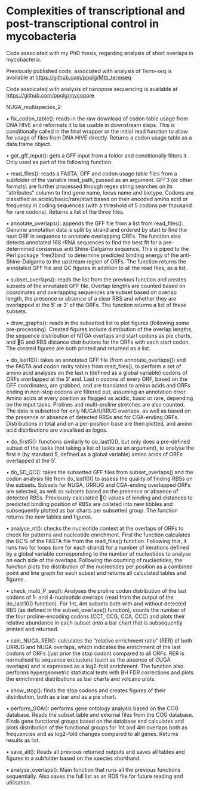 # Complexities of transcriptional and post-transcriptional control in mycobacteria

Code associated with my PhD thesis, regarding analysis of short overlaps in mycobacteria.

Previously published code, associated with analysis of Term-seq is available at https://github.com/ppolg/Mtb_termseq

Code assoicated with analysis of nanopore sequencing is available at https://github.com/ppolg/mycopore






NUGA_multispecies_2:

•	fix_codon_table(): reads in the raw download of codon table usage from DNA HIVE and reformats it to be usable in downstream steps. This is conditionally called in the final wrapper or the initial read function to allow for usage of files from DNA HIVE directly. Returns a codon usage table as a data.frame object.

•	get_gff_input(): gets a GFF input from a folder and conditionally filters it. Only used as part of the following function.

•	read_files(): reads a FASTA, GFF and codon usage table files from a subfolder of the variable read_path, passed as an argument. GFF3 (or other formats) are further processed through regex string searches on its “attributes” column to find gene name, locus name and biotype. Codons are classified as acidic/basic/rare/start based on their encoded amino acid or frequency in coding sequences (with a threshold of 5 codons per thousand for rare codons). Returns a list of the three files.

•	annotate_overlaps(): appends the GFF file from a list from read_files(). Genome annotation data is split by strand and ordered by start to find the next ORF in sequence to annotate overlapping ORFs. The function also detects annotated 16S rRNA sequences to find the best fit for a pre-determined consensus anti Shine-Dalgarno sequence. This is piped to the Perl package ‘free2bind’ to determine predicted binding energy of the anti-Shine-Dalgarno to the upstream region of ORFs. The function returns the annotated GFF file and QC figures in addition to all the read files, as a list.

•	subset_overlaps(): reads the list from the previous function and creates subsets of the annotated GFF file. Overlap lengths are counted based on coordinates and overlapping sequences are subset based on overlap length, the presence or absence of a clear RBS and whether they are overlapped at the 5’ or 3’ of the ORFs. The function returns a list of these subsets.

•	draw_graphs(): reads in the subsetted list to plot figures (following some pre-processing). Created figures include distribution of the overlap lengths, the sequence distribution of NTGA overlaps and start codons as pie charts, and G and RBS distance distributions for the ORFs with each start codon. The created figures are both printed and returned as a list.

•	do_last10(): takes an annotated GFF file (from annotate_overlaps()) and the FASTA and codon rarity tables from read_files(), to perform a set of amino acid analyses on the last n (defined as a global variable) codons of ORFs overlapped at the 3’ end. Last n codons of every ORF, based on the GFF coordinates, are grabbed, and are translated to amino acids and ORFs ending in non-stop codons are filtered out, assuming an annotation error. Amino acids at every position as flagged as acidic, basic or rare, depending on the input tasks. Prolines and multi-proline stretches are also counted. The data is subsetted for only NUGA/URRUG overlaps, as well as based on the presence or absence of detected RBSs and for CGA-ending ORFs. Distributions in total and on a per-position base are then plotted, and amino acid distributions are visualised as logos.

•	do_first5(): functions similarly to do_last10(), but only does a pre-defined subset of the tasks (not taking a list of tasks as an argument), to analyse the first n (by standard 5, defined as a global variable) amino acids of ORFs overlapped at the 5’.

•	do_SD_QC(): takes the subsetted GFF files from subset_overlaps() and the codon analysis file from do_last10() to assess the quality of finding RBSs on the subsets. Subsets for NUGA, URRUG and CGA-ending overlapped ORFs are selected, as well as subsets based on the presence or absence of detected RBSs. Previously calculated G values of binding and distances to predicted binding position of RBSs are collated into new tibbles and subsequently plotted as bar charts per subsetted group. The function returns the new tables and figures.

•	analyse_nt(): checks the nucleotide context at the overlaps of ORFs to check for patterns and nucleotide enrichment. First the function calculates the GC% of the FASTA file from the read_files() function. Following this, it runs two for loops (one for each strand) for a number of iterations defined by a global variable corresponding to the number of nucleotides to analyse on each side of the overlaps. Following the counting of nucleotides, the function plots the distribution of the nucleotides per position as a combined point and line graph for each subset and returns all calculated tables and figures.

•	check_multi_P_seq(): Analyses the proline codon distribution of the last codons of 1- and 4-nucleotide overlaps (read from the output of the do_last10() function). For 1nt, 4nt subsets both with and without detected RBS (as defined in the subset_overlaps() function), counts the number of the four proline-encoding codons (CCT, CCG, CCA, CCC) and plots their relative abundance in each subset onto a bar chart that is subsequently printed and returned. 

•	calc_NUGA_RER(): calculates the “relative enrichment ratio” (RER) of both URRUG and NUGA overlaps, which indicates the enrichment of the last codons of ORFs (just prior the stop codon) compared to all ORFs. RER is normalised to sequence exclusions (such as the absence of CUGA overlaps) and is expressed as a log2-fold enrichment. The function also performs hypergeometric statistical tests with BH FDR corrections and plots the enrichment distributions as bar charts and volcano plots.

•	show_stop(): finds the stop codons and creates figures of their distribution, both as a bar and as a pie chart.

•	perform_GOA(): performs gene ontology analysis based on the COG database. Reads the subset table and external files from the COG database. Finds gene functional groups based on the database and calculates and plots distribution of the functional groups for 1nt and 4nt overlaps both as frequencies and as log2-fold changes compared to all genes. Returns results as list.

•	save_all(): Reads all previous returned outputs and saves all tables and figures in a subfolder based on the species shorthand. 

•	analyse_overlaps(): Main function that runs all the previous functions sequentially. Also saves the full list as an RDS file for future reading and utilisation.
